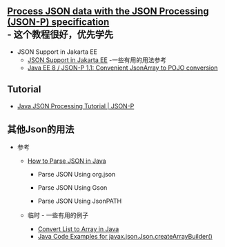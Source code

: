 ## [Process JSON data with the JSON Processing (JSON-P) specification](https://rieckpil.de/whatis-json-processing-json-p/)<br> - 这个教程很好，优先学先

   * JSON Support in Jakarta EE
      + [JSON Support in Jakarta EE](https://www.eclipse.org/community/eclipse_newsletter/2018/november/jsonjakartaee.php) -一些有用的用法参考<br>
      + [Java EE 8 / JSON-P 1.1: Convenient JsonArray to POJO conversion](http://www.adam-bien.com/roller/abien/entry/java_ee_8_json_p)<br>

## Tutorial
   * [Java JSON Processing Tutorial | JSON-P](https://www.javaguides.net/2019/07/java-json-processing-tutorial.html)<br>
## 其他Json的用法
   * 参考
      + [How to Parse JSON in Java](https://devqa.io/java/how-to-parse-json-in-java)<br>
         - Parse JSON Using org.json
         
         - Parse JSON Using Gson
         
         - Parse JSON Using JsonPATH
         
      + 临时 - 一些有用的例子
         - [Convert List to Array in Java](https://devqa.io/java/convert-list-to-array-in-java)<br>
         - [Java Code Examples for javax.json.Json.createArrayBuilder()](https://www.programcreek.com/java-api-examples/?class=javax.json.Json&method=createArrayBuilder)<br>
         
